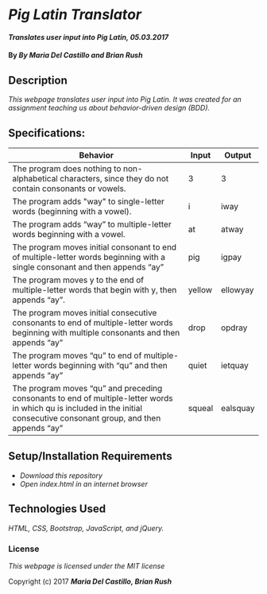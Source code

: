# _Pig Latin Translator_

#### _Translates user input into Pig Latin, 05.03.2017_

#### By _**By Maria Del Castillo and Brian Rush**_

## Description

_This webpage translates user input into Pig Latin. It was created for an assignment teaching us about behavior-driven design (BDD)._

## Specifications:

Behavior | Input | Output
--- | --- | ---
The program does nothing to non-alphabetical characters, since they do not contain consonants or vowels. | 3 | 3
The program adds "way" to single-letter words (beginning with a vowel). | i | iway
The program adds “way” to multiple-letter words beginning with a vowel. | at | atway
The program moves initial consonant to end of multiple-letter words beginning with a single consonant and then appends “ay” | pig | igpay
The program moves y to the end of multiple-letter words that begin with y, then appends “ay”. | yellow | ellowyay
The program moves initial consecutive consonants to end of multiple-letter words beginning with multiple consonants and then appends “ay” | drop | opdray
The program moves “qu” to end of multiple-letter words beginning with “qu” and then appends “ay” | quiet | ietquay
The program moves “qu” and preceding consonants to end of multiple-letter words in which qu is included in the initial consecutive consonant group, and then appends “ay” | squeal | ealsquay



## Setup/Installation Requirements

* _Download this repository_
* _Open index.html in an internet browser_

## Technologies Used

_HTML, CSS, Bootstrap, JavaScript, and jQuery._

### License

*This webpage is licensed under the MIT license*

Copyright (c) 2017 **_Maria Del Castillo, Brian Rush_**
